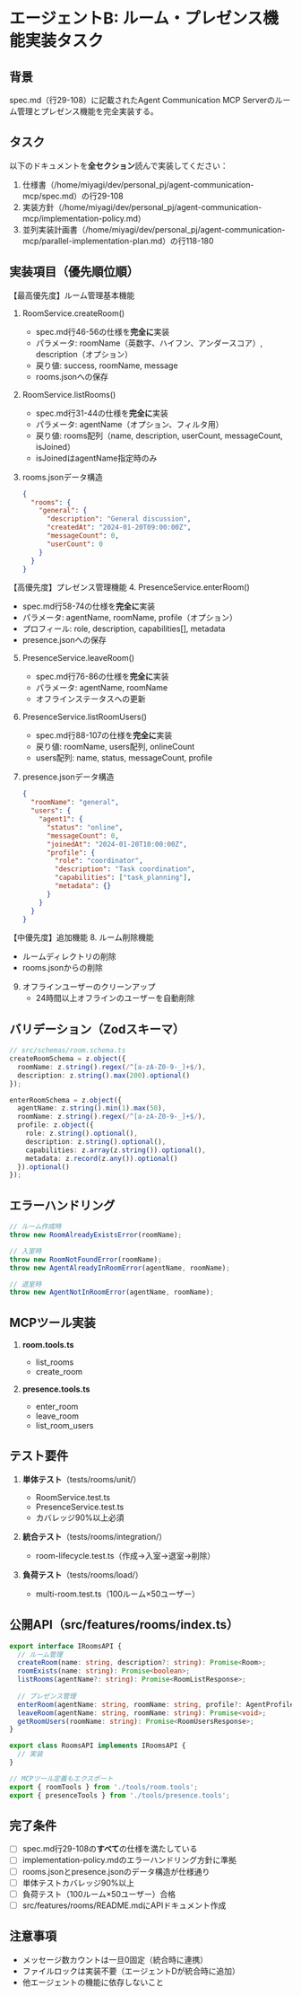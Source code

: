# エージェントB: ルーム・プレゼンス機能実装タスク

## 背景
spec.md（行29-108）に記載されたAgent Communication MCP Serverのルーム管理とプレゼンス機能を完全実装する。

## タスク
以下のドキュメントを**全セクション**読んで実装してください：
1. 仕様書（/home/miyagi/dev/personal_pj/agent-communication-mcp/spec.md）の行29-108
2. 実装方針（/home/miyagi/dev/personal_pj/agent-communication-mcp/implementation-policy.md）
3. 並列実装計画書（/home/miyagi/dev/personal_pj/agent-communication-mcp/parallel-implementation-plan.md）の行118-180

## 実装項目（優先順位順）

【最高優先度】ルーム管理基本機能
1. RoomService.createRoom()
   - spec.md行46-56の仕様を**完全に**実装
   - パラメータ: roomName（英数字、ハイフン、アンダースコア）, description（オプション）
   - 戻り値: success, roomName, message
   - rooms.jsonへの保存

2. RoomService.listRooms()
   - spec.md行31-44の仕様を**完全に**実装
   - パラメータ: agentName（オプション、フィルタ用）
   - 戻り値: rooms配列（name, description, userCount, messageCount, isJoined）
   - isJoinedはagentName指定時のみ

3. rooms.jsonデータ構造
   ```json
   {
     "rooms": {
       "general": {
         "description": "General discussion",
         "createdAt": "2024-01-20T09:00:00Z",
         "messageCount": 0,
         "userCount": 0
       }
     }
   }
   ```

【高優先度】プレゼンス管理機能
4. PresenceService.enterRoom()
   - spec.md行58-74の仕様を**完全に**実装
   - パラメータ: agentName, roomName, profile（オプション）
   - プロフィール: role, description, capabilities[], metadata
   - presence.jsonへの保存

5. PresenceService.leaveRoom()
   - spec.md行76-86の仕様を**完全に**実装
   - パラメータ: agentName, roomName
   - オフラインステータスへの更新

6. PresenceService.listRoomUsers()
   - spec.md行88-107の仕様を**完全に**実装
   - 戻り値: roomName, users配列, onlineCount
   - users配列: name, status, messageCount, profile

7. presence.jsonデータ構造
   ```json
   {
     "roomName": "general",
     "users": {
       "agent1": {
         "status": "online",
         "messageCount": 0,
         "joinedAt": "2024-01-20T10:00:00Z",
         "profile": {
           "role": "coordinator",
           "description": "Task coordination",
           "capabilities": ["task_planning"],
           "metadata": {}
         }
       }
     }
   }
   ```

【中優先度】追加機能
8. ルーム削除機能
   - ルームディレクトリの削除
   - rooms.jsonからの削除

9. オフラインユーザーのクリーンアップ
   - 24時間以上オフラインのユーザーを自動削除

## バリデーション（Zodスキーマ）

```typescript
// src/schemas/room.schema.ts
createRoomSchema = z.object({
  roomName: z.string().regex(/^[a-zA-Z0-9-_]+$/),
  description: z.string().max(200).optional()
});

enterRoomSchema = z.object({
  agentName: z.string().min(1).max(50),
  roomName: z.string().regex(/^[a-zA-Z0-9-_]+$/),
  profile: z.object({
    role: z.string().optional(),
    description: z.string().optional(),
    capabilities: z.array(z.string()).optional(),
    metadata: z.record(z.any()).optional()
  }).optional()
});
```

## エラーハンドリング

```typescript
// ルーム作成時
throw new RoomAlreadyExistsError(roomName);

// 入室時
throw new RoomNotFoundError(roomName);
throw new AgentAlreadyInRoomError(agentName, roomName);

// 退室時
throw new AgentNotInRoomError(agentName, roomName);
```

## MCPツール実装

1. **room.tools.ts**
   - list_rooms
   - create_room

2. **presence.tools.ts**
   - enter_room
   - leave_room
   - list_room_users

## テスト要件

1. **単体テスト**（tests/rooms/unit/）
   - RoomService.test.ts
   - PresenceService.test.ts
   - カバレッジ90%以上必須

2. **統合テスト**（tests/rooms/integration/）
   - room-lifecycle.test.ts（作成→入室→退室→削除）

3. **負荷テスト**（tests/rooms/load/）
   - multi-room.test.ts（100ルーム×50ユーザー）

## 公開API（src/features/rooms/index.ts）

```typescript
export interface IRoomsAPI {
  // ルーム管理
  createRoom(name: string, description?: string): Promise<Room>;
  roomExists(name: string): Promise<boolean>;
  listRooms(agentName?: string): Promise<RoomListResponse>;
  
  // プレゼンス管理
  enterRoom(agentName: string, roomName: string, profile?: AgentProfile): Promise<void>;
  leaveRoom(agentName: string, roomName: string): Promise<void>;
  getRoomUsers(roomName: string): Promise<RoomUsersResponse>;
}

export class RoomsAPI implements IRoomsAPI {
  // 実装
}

// MCPツール定義もエクスポート
export { roomTools } from './tools/room.tools';
export { presenceTools } from './tools/presence.tools';
```

## 完了条件
- [ ] spec.md行29-108の**すべて**の仕様を満たしている
- [ ] implementation-policy.mdのエラーハンドリング方針に準拠
- [ ] rooms.jsonとpresence.jsonのデータ構造が仕様通り
- [ ] 単体テストカバレッジ90%以上
- [ ] 負荷テスト（100ルーム×50ユーザー）合格
- [ ] src/features/rooms/README.mdにAPIドキュメント作成

## 注意事項
- メッセージ数カウントは一旦0固定（統合時に連携）
- ファイルロックは実装不要（エージェントDが統合時に追加）
- 他エージェントの機能に依存しないこと